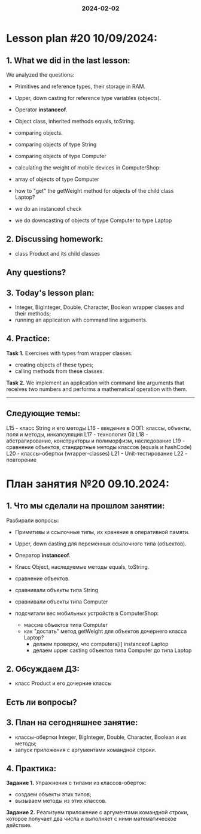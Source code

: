 <h3 style="text-align: center; padding-bottom: 14px">2024-02-02</h3>

# Lesson plan #20 10/09/2024:

## 1. What we did in the last lesson:
We analyzed the questions:
- Primitives and reference types, their storage in RAM.
- Upper, down casting for reference type variables (objects).
- Operator **instanceof**.
- Object class, inherited methods equals, toString.
- comparing objects.

- comparing objects of type String

- comparing objects of type Computer

- calculating the weight of mobile devices in ComputerShop:
- array of objects of type Computer
- how to "get" the getWeight method for objects of the child class Laptop?
- we do an instanceof check
- we do downcasting of objects of type Computer to type Laptop

## 2. Discussing homework:
- class Product and its child classes

Any questions?
-------------------------------------------------------------

## 3. Today's lesson plan:
- Integer, BigInteger, Double, Character, Boolean wrapper classes and their methods;
- running an application with command line arguments.

## 4. Practice:

**Task 1.**
Exercises with types from wrapper classes:
- creating objects of these types;
- calling methods from these classes.

**Task 2.**
We implement an application with command line arguments that receives two numbers and performs a mathematical operation with them.

___


## Следующие темы:
L15 - класс String и его методы
L16 - введение в ООП: классы, объекты, поля и методы, инкапсуляция
L17 - технология Git
L18 - абстрагирование, конструкторы и полиморфизм, наследование
L19 - сравнение объектов, стандартные методы классов (equals и hashCode)
L20 - классы-обертки (wrapper-classes)
L21 - Unit-тестирование
L22 - повторение


# План занятия №20 09.10.2024:

## 1. Что мы сделали на прошлом занятии:
Разбирали вопросы:
- Примитивы и ссылочные типы, их хранение в оперативной памяти.
- Upper, down casting для переменных ссылочного типа (объектов).
- Оператор **instanceof**.
- Класс Object, наследуемые методы equals, toString.
- сравнение объектов.

- сравнивали объекты типа String

- сравнивали объекты типа Computer

- подсчитали вес мобильных устройств в ComputerShop:
  - массив объектов типа Computer
  - как "достать" метод getWeight для объектов дочернего класса Laptop?
    - делаем проверку, что computers[i] instanceof Laptop
    - делаем upper casting объектов типа Computer до типа Laptop  

## 2. Обсуждаем ДЗ:
- класс Product и его дочерние классы


Есть ли вопросы?
----------------------------------------------------------------------------

## 3. План на сегодняшнее занятие:
- классы-обертки Integer, BigInteger, Double, Character, Boolean и их методы;
- запуск приложения с аргументами командной строки.

## 4. Практика:

**Задание 1.**
Упражнения с типами из классов-оберток:
- создаем объекты этих типов;
- вызываем методы из этих классов.

**Задание 2.**
Реализуем приложение с аргументами командной строки, которое получает два числа и выполняет с ними математическое действие.

